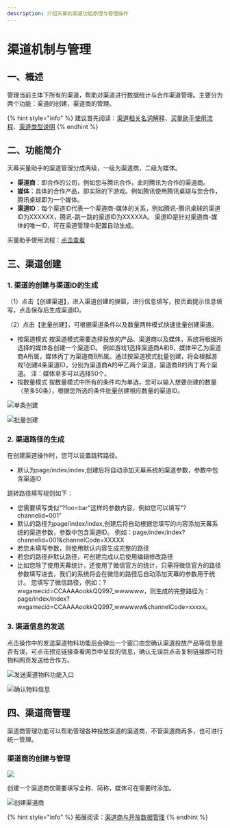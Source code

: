 ```yaml
---
description: 介绍天幕的渠道功能原理与管理操作
---
```


# 渠道机制与管理

## 一、概述

管理当前主体下所有的渠道，帮助对渠道进行数据统计与合作渠道管理。主要分为两个功能：渠道的创建，渠道商的管理。

{% hint style="info" %}
建议首先阅读：[渠道相关名词解释](https://doc.skysriver.com/glossary#3-mai-liang-zhu-shou)、[买量助手使用流程](./#yi-shi-yong-liu-cheng)、[渠道类型说明](../channe_type.md)
{% endhint %}

## 二、功能简介

天幕买量助手的渠道管理分成两级，一级为渠道商，二级为媒体。

* **渠道商**：即合作的公司，例如您与腾讯合作，此时腾讯为合作的渠道商。
* **媒体**：具体的合作产品，即实际的下游戏。例如腾讯使用腾讯桌球与您合作，腾讯桌球即为一个媒体。
* **渠道ID**：每个渠道ID代表一个渠道商-媒体的关系，例如腾讯-腾讯桌球的渠道ID为XXXXXX，腾讯-跳一跳的渠道ID为XXXXXA。 渠道ID是针对渠道商-媒体的唯一ID，可在渠道管理中配置自动生成。

买量助手使用流程：[点击查看](https://cdn.kuaiyugo.com/tianmu/cms/2019-10-18_a5175a00f16611e9aa8c2517a70a9608.jpg)

## 三、渠道创建

### 1. 渠道的创建与渠道ID的生成

（1）点击【创建渠道】，进入渠道创建的弹窗，进行信息填写，按页面提示信息填写，点击保存后生成渠道ID。

（2）点击【批量创建】，可根据渠道条件以及数量两种模式快速批量创建渠道。

* 按渠道模式 按渠道模式需要选择投放的产品、渠道商以及媒体，系统将根据所选择的媒体各创建一个渠道ID。 例如游戏1选择渠道商A和B，媒体甲乙为渠道商A所属，媒体丙丁为渠道商B所属。通过按渠道模式批量创建，将会根据游戏1创建4条渠道ID，分别为渠道商A的甲乙两个渠道，渠道商B的丙丁两个渠道。 注：媒体至多可以选择50个。
* 按数量模式 按数量模式中所有的条件均为单选，您可以输入想要创建的数量（至多50条），根据您所选的条件批量创建相应数量的渠道ID。

![&#x5355;&#x6761;&#x521B;&#x5EFA;](https://cdn.61week.com/tianmu/doc/index/image/channel/main-features/channel-management/1.jpg)

![&#x6279;&#x91CF;&#x521B;&#x5EFA;](https://cdn.61week.com/tianmu/doc/index/image/channel/main-features/channel-management/2.jpg)

### 2. 渠道路径的生成

在创建渠道操作时，您可以设置跳转路径。

*  默认为page/index/index,创建后将自动添加天幕系统的渠道参数，参数中包含渠道ID

跳转路径填写规则如下：

* 您需要填写类似"?foo=bar"这样的参数内容，例如您可以填写"?channelid=001"
* 默认的路径为page/index/index,创建后将自动根据您填写的内容添加天幕系统的渠道参数，参数中包含渠道ID。 例如：page/index/index?channelid=001&channelCode=XXXXX
* 若您未填写参数，则使用默认内容生成完整的路径
* 若您的路径非默认路径，可创建完成以后使用编辑修改路径
* 比如您除了使用天幕统计，还使用了微信官方的统计，只需将微信官方的路径参数填写进去，我们的系统将会在微信的路径后自动添加天幕的参数用于统计。 您填写了微信路径，例如：?wxgamecid=CCAAAAookkQQ997\_wwwwww，则生成的完整路径为：page/index/index?wxgamecid=CCAAAAookkQQ997\_wwwwww&channelCode=xxxxx。

### 3. 渠道信息的发送

点击操作中的发送渠道物料功能后会弹出一个窗口由您确认渠道投放产品等信息是否有误，可点击预览链接查看网页中呈现的信息，确认无误后点击复制链接即可将物料网页发送给合作方。

![&#x53D1;&#x9001;&#x6E20;&#x9053;&#x7269;&#x6599;&#x529F;&#x80FD;&#x5165;&#x53E3;](https://cdn.61week.com/tianmu/doc/index/image/channel/main-features/channel-management/3.jpg)

![&#x786E;&#x8BA4;&#x7269;&#x6599;&#x4FE1;&#x606F;](https://cdn.61week.com/tianmu/doc/index/image/channel/main-features/channel-management/4.jpg)

## 四、渠道商管理

渠道商管理功能可以帮助管理各种投放渠道的渠道商，不管渠道商再多，也可进行统一管理。

### 渠道商的创建与管理

![](https://cdn.61week.com/tianmu/doc/index/image/channel/main-features/channel-management/5.jpg)

创建一个渠道商仅需要填写全称、简称，媒体可在需要时添加。

![&#x521B;&#x5EFA;&#x6E20;&#x9053;&#x5546;](https://cdn.61week.com/tianmu/doc/index/image/channel/main-features/channel-management/6.jpg)

{% hint style="info" %}
拓展阅读：[渠道商与开放数据管理](https://doc.skysriver.com/channel/main-features/distributor)
{% endhint %}

